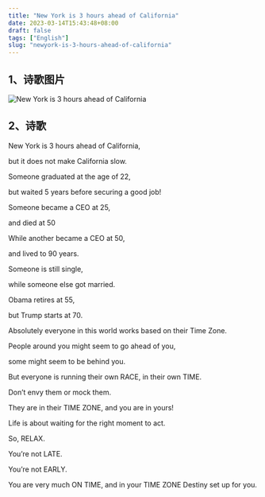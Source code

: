 ```yaml
---
title: "New York is 3 hours ahead of California"
date: 2023-03-14T15:43:48+08:00
draft: false
tags: ["English"]
slug: "newyork-is-3-hours-ahead-of-california"
---
```


## 1、诗歌图片

![New York is 3 hours ahead of California](https://vip2.loli.io/2023/03/14/GzvJj1L4UQ3EnFo.webp)

## 2、诗歌

New York is 3 hours ahead of California,

but it does not make California slow.

Someone graduated at the age of 22,

but waited 5 years before securing a good job!

Someone became a CEO at 25,

and died at 50

While another became a CEO at 50,

and lived to 90 years.

Someone is still single,

while someone else got married.

Obama retires at 55,

but Trump starts at 70.

Absolutely everyone in this world works based on their Time Zone.

People around you might seem to go ahead of you,

some might seem to be behind you.

But everyone is running their own RACE, in their own TIME.

Don’t envy them or mock them.

They are in their TIME ZONE, and you are in yours!

Life is about waiting for the right moment to act.

So, RELAX.

You’re not LATE.

You’re not EARLY.

You are very much ON TIME, and in your TIME ZONE Destiny set up for you.